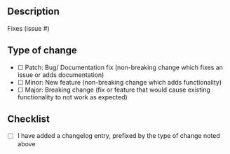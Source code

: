 ## Description

Fixes (issue #)

<!--
Please include a summary of what you want to achieve in this pull request. Remember to indicate the affected package(s).
-->

## Type of change

<!--
If this pull request changes multiple packages, please indicate the type of change for each package.

If this is a new package, you may disregard this section.

Please delete options that are not relevant.
-->

- [ ] <!--Package Name--> Patch: Bug/ Documentation fix (non-breaking change which fixes an issue or adds documentation)
- [ ] <!--Package Name--> Minor: New feature (non-breaking change which adds functionality)
- [ ] <!--Package Name--> Major: Breaking change (fix or feature that would cause existing functionality to not work as expected)

## Checklist

- [ ] I have added a changelog entry, prefixed by the type of change noted above
